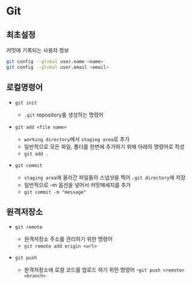 # Git

## 최초설정
커밋에 기록되는 사용자 정보
```bash
git config --global user.name <name>
git config --global user.email <email>
```

## 로컬명령어
- `git init`
    - `.git` repository를 생성하는 명령어

- `git add <file name>`
    - `working directory`에서 `staging area`로 추가
    - 일반적으로 모든 파일, 폴더를 한번에 추가하기 위해 아래의 명령어로 작성
    - `git add .`

- `git commit`
    - `staging area`에 올라간 파일들의 스냅샷을 찍어  `.git directory`에 저장
    - 일반적으로 -m 옵션을 넣어서 커밋메세지를 추가
    - `git commit -m "message"`

## 원격저장소
- `git remote`
    - 원격저장소 주소를 관리하기 위한 명령어
    - `git remote add origin <url>`

- `git push`
    - 원격저장소에 로컬 코드를 업로드 하기 위한 명령어
    -`git push <remote> <branch>`